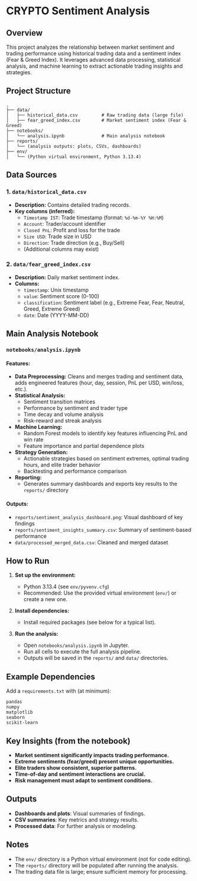# CRYPTO Sentiment Analysis

## Overview

This project analyzes the relationship between market sentiment and trading performance using historical trading data and a sentiment index (Fear & Greed Index). It leverages advanced data processing, statistical analysis, and machine learning to extract actionable trading insights and strategies.

## Project Structure

```
.
├── data/
│   ├── historical_data.csv         # Raw trading data (large file)
│   ├── fear_greed_index.csv        # Market sentiment index (Fear & Greed)
├── notebooks/
│   └── analysis.ipynb              # Main analysis notebook
├── reports/
│   └── (analysis outputs: plots, CSVs, dashboards)
├── env/
│   └── (Python virtual environment, Python 3.13.4)
```

## Data Sources

### 1. `data/historical_data.csv`
- **Description:** Contains detailed trading records.
- **Key columns (inferred):**
  - `Timestamp IST`: Trade timestamp (format: `%d-%m-%Y %H:%M`)
  - `Account`: Trader/account identifier
  - `Closed PnL`: Profit and loss for the trade
  - `Size USD`: Trade size in USD
  - `Direction`: Trade direction (e.g., Buy/Sell)
  - (Additional columns may exist)

### 2. `data/fear_greed_index.csv`
- **Description:** Daily market sentiment index.
- **Columns:**
  - `timestamp`: Unix timestamp
  - `value`: Sentiment score (0-100)
  - `classification`: Sentiment label (e.g., Extreme Fear, Fear, Neutral, Greed, Extreme Greed)
  - `date`: Date (YYYY-MM-DD)

## Main Analysis Notebook

### `notebooks/analysis.ipynb`

#### Features:
- **Data Preprocessing:** Cleans and merges trading and sentiment data, adds engineered features (hour, day, session, PnL per USD, win/loss, etc.).
- **Statistical Analysis:** 
  - Sentiment transition matrices
  - Performance by sentiment and trader type
  - Time decay and volume analysis
  - Risk-reward and streak analysis
- **Machine Learning:**
  - Random Forest models to identify key features influencing PnL and win rate
  - Feature importance and partial dependence plots
- **Strategy Generation:**
  - Actionable strategies based on sentiment extremes, optimal trading hours, and elite trader behavior
  - Backtesting and performance comparison
- **Reporting:**
  - Generates summary dashboards and exports key results to the `reports/` directory

#### Outputs:
- `reports/sentiment_analysis_dashboard.png`: Visual dashboard of key findings
- `reports/sentiment_insights_summary.csv`: Summary of sentiment-based performance
- `data/processed_merged_data.csv`: Cleaned and merged dataset

## How to Run

1. **Set up the environment:**
   - Python 3.13.4 (see `env/pyvenv.cfg`)
   - Recommended: Use the provided virtual environment (`env/`) or create a new one.

2. **Install dependencies:**
   - Install required packages (see below for a typical list).

3. **Run the analysis:**
   - Open `notebooks/analysis.ipynb` in Jupyter.
   - Run all cells to execute the full analysis pipeline.
   - Outputs will be saved in the `reports/` and `data/` directories.

## Example Dependencies

Add a `requirements.txt` with (at minimum):

```
pandas
numpy
matplotlib
seaborn
scikit-learn
```

## Key Insights (from the notebook)

- **Market sentiment significantly impacts trading performance.**
- **Extreme sentiments (fear/greed) present unique opportunities.**
- **Elite traders show consistent, superior patterns.**
- **Time-of-day and sentiment interactions are crucial.**
- **Risk management must adapt to sentiment conditions.**

## Outputs

- **Dashboards and plots**: Visual summaries of findings.
- **CSV summaries**: Key metrics and strategy results.
- **Processed data**: For further analysis or modeling.

## Notes

- The `env/` directory is a Python virtual environment (not for code editing).
- The `reports/` directory will be populated after running the analysis.
- The trading data file is large; ensure sufficient memory for processing.
